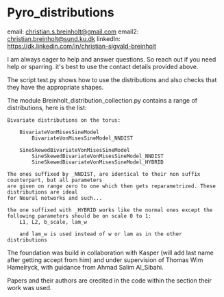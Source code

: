 # Pyro_distributions
email: christian.s.breinholt@gmail.com
email2: christian.breinholt@sund.ku.dk
linkedIn: https://dk.linkedin.com/in/christian-sigvald-breinholt

I am always eager to help and answer questions. So reach out if you need help or sparring. it's best to use the contact details provided above.

The script test.py shows how to use the distributions and also checks that they have the appropriate shapes.

The module Breinholt_distribution_collection.py contains a range of distributions, here is the list:
    
    Bivariate distributions on the torus:
    
        BivariateVonMisesSineModel
            BivariateVonMisesSineModel_NNDIST
            
        SineSkewedBivariateVonMisesSineModel
            SineSkewedBivariateVonMisesSineModel_NNDIST
            SineSkewedBivariateVonMisesSineModel_HYBRID
            
    The ones suffixed by _NNDIST, are identical to their non suffix counterpart, but all parameters
    are given on range zero to one which then gets reparametrized. These distributions are ideal
    for Neural networks and such...
    
    the one suffixed with _HYBRID works like the normal ones except the following parameters should be on scale 0 to 1:
        L1, L2, b_scale, lam_w
        
        and lam_w is used instead of w or lam as in the other distributions

      
The foundation was build in collaboration with Kasper (will add last name after getting accept from him)
and under supervision of Thomas Wim Hamelryck, with guidance from Ahmad Salim Al_Sibahi.

Papers and their authors are credited in the code within the section their work was used.
